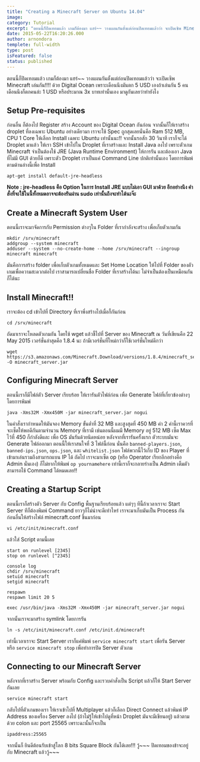 ```yaml
---
title: "Creating a Minecraft Server on Ubuntu 14.04"
image:
category: Tutorial
excerpt: "ตอนนี้ก็ปิดเทอมแล้ว เกมก็ต้องมา แฮร่~~ วางแผนกันตั้งแต่ก่อนปิดเทอมแล้วว่า จะเปิดเซิพ Minecraft เล่นกัน!!!! ด้วย Digital Ocean เพราะเดือนนึงมันตก 5 USD เองถ้าเล่นกัน 5 คนเดือนนึงก็ตกคนล่ะ 1 USD หรือประมาณ 3x บาทเท่านั้นเอง มาดูกันเลยว่าทำยังไง"
date: 2015-05-22T16:20:26.000
author: arnondora
templete: full-width
type: post
isFeatured: false
status: published
---
```


ตอนนี้ก็ปิดเทอมแล้ว เกมก็ต้องมา แฮร่~~ วางแผนกันตั้งแต่ก่อนปิดเทอมแล้วว่า จะเปิดเซิพ Minecraft เล่นกัน!!!! ด้วย Digital Ocean เพราะเดือนนึงมันตก 5 USD เองถ้าเล่นกัน 5 คนเดือนนึงก็ตกคนล่ะ 1 USD หรือประมาณ 3x บาทเท่านั้นเอง มาดูกันเลยว่าทำยังไง

## Setup Pre-requisites
ก่อนอื่น ก็ต้องไป Register สร้าง Account ของ Digital Ocean กันก่อน จากนั้นก็ให้เราสร้าง droplet ที่ลงเฉพาะ Ubuntu อย่างเดียวมา เราจะใช้ Spec ถูกสุดเลยนั่นคือ Ram 512 MB, CPU 1 Core ให้เลือก Install เฉพาะ Ubuntu เท่านั้นนะ!! จากนั้นรอสัก 30 วินาที เราก็จะได้ Droplet มาแล้ว
ให้เรา SSH เข้าไปใน Droplet ที่เราสร้างและ Install Java ลงไป เพราะตัวเกม Minecraft จำเป็นต้องใช้ JRE (Java Runtime Environment) ให้การรัน และต้องเอา Java ที่ไม่มี GUI ด้วยก็ดี เพราะตัว Droplet เราเป็นแค่ Command Line ปกติเท่านั้นเอง โดยการพิมพ์ตามด้านล่างนี้เพื่อ Install

    apt-get install default-jre-headless

**Note : jre-headless คือ Option ในการ Install JRE แบบไม่เอา GUI มาด้วย อีกอย่างนึง คำสั่งที่จะใช้ในนี้ทั้งหมดอาจจะต้องรันผ่าน sudo เท่านั้นถึงจะทำได้นะจ๊ะ**

## Create a Minecraft System User
ตอนนี้เราจะมาจัดการกับ Permission ต่างๆใน Folder ที่เรากำลังจะสร้าง เพื่อเก็บตัวเกมกัน

    mkdir /srv/minecraft
    addgroup --system minecraft
    adduser --system --no-create-home --home /srv/minecraft --ingroup minecraft minecraft

มันคือการสร้าง folder เพื่อเก็บตัวเกมทั้งหมดและ Set Home Location ให้ไปที่ Folder ของตัวเกมเพื่อความสะดวกต่อไป เราสามารถเปลี่ยนชื่อ Folder ที่เราสร้างได้นะ ไม่จำเป็นต้องเป็นเหมือนกันก็ได้นะ

## Install Minecraft!!
เราจะต้อง cd เข้าไปที่ Directory ที่เราพึ่งสร้างไปเมื่อกี้กันก่อน

    cd /srv/minecraft

ถัดมาเราจะโหลดตัวเกมกัน โดยใช้ wget แล้วชี้ไปที่ Server ของ Minecraft ณ วันที่เขียนคือ 22 May 2015 เวอร์ชั่นล่าสุดคือ 1.8.4 นะ ถ้ามีเวอร์ชั่นที่ใหม่กว่าก็ใช้เวอร์ชั่นใหม่ดีกว่า

    wget https://s3.amazonaws.com/Minecraft.Download/versions/1.8.4/minecraft_server.1.8.4.jar -O minecraft_server.jar

## Configuring Minecraft Server
ตอนนี้เราก็มีไฟล์ตัว Server เรียบร้อย ให้เรารันตัวไฟล์ก่อน เพื่อ Generate ไฟล์ที่เกี่ยวข้องต่างๆโดยการพิมพ์

    java -Xms32M -Xmx450M -jar minecraft_server.jar nogui

ในคำสั่งเรากำหนดให้มันจอง Memory ขั้นต่ำที่ 32 MB และสูงสุดที่ 450 MB ค่า 2 ค่านี้เราควรที่จะเซ็ตให้พอดีกันตามจำนวน Memory ที่เรามี เช่นตอนนี้ผมมี Memory อยู่ 512 MB เซ็ต Max ไว้ที่ 450 ก็กำลังดีและ เพื่อ OS มันรันด้วยนิดหน่อย หลังจากที่เรารันครั้งแรก ตัวระบบมันจะ Generate ไฟล์ออกมา ตอนนี้ให้เราสนใจที่ 3 ไฟล์นี้ก่อน นั่นคือ `banned-players.json`, `banned-ips.json`, `ops.json`, และ `whitelist.json` ไฟล์พวกนี้ไว้เก็บ ID ของ Player ที่เข้ามาเล่นรวมถึงสามารถแบน IP ได้
ถัดไป เราจะมาเซ็ต op (หรือ Operator เรียกอีกอย่างคือ Admin นั่นเอง) ก็ไม่ยากให้พิมพ์
`op yournamehere`
เท่านี้เราก็จะกลายร่างเป็น Admin เต็มตัว สามารถใช้ Command ได้หมดเลย!!

## Creating a Startup Script
ตอนนี้เราก็สร้างตัว Server กับ Config พื้นฐานเรียบร้อยแล้ว แต่ๆๆ ทีนี้ถ้าเวลาเราจะ Start Server ทีก็ต้องพิมพ์ Command ยาวๆก็ไม่น่าจะดีเท่าไหร่ เราจะมาเก็บมันเป็น Process กัน ก่อนอื่นให้สร้างไฟล์ minecraft.conf ขึ้นมาก่อน

    vi /etc/init/minecraft.conf

แล้วใส่ Script ตามนี้เลย

    start on runlevel [2345]
    stop on runlevel [^2345]

    console log
    chdir /srv/minecraft
    setuid minecraft
    setgid minecraft

    respawn
    respawn limit 20 5

    exec /usr/bin/java -Xms32M -Xmx450M -jar minecraft_server.jar nogui

จากนั้นเราจะมาสร้าง symlink โดยการรัน

    ln -s /etc/init/minecraft.conf /etc/init.d/minecraft

เท่านี้เวลาเราจะ Start Server เราก็แค่พิมพ์ `service minecraft start` เพื่อรัน Server หรือ `service minecraft stop` เพื่อทำการปิด Server ตัวเกม

## Connecting to our Minecraft Server
หลังจากที่เราสร้าง Server พร้อมกับ Config และรวบคำสั่งเป็น Script แล้วก็ให้ Start Server กันเลย

    service minecraft start

กลับไปที่ตัวเกมของเรา ให้เราเข้าไปที่ Multiplayer แล้วก็เลือก Direct Connect แล้วพิมพ์ IP Address ของเครื่อง Server ลงไป (ถ้าไม่รู้ให้เข้าไปดูที่หน้า Droplet มันจะมีเขียนอยู่) แล้วตามด้วย colon และ port 25565 เพราะฉะนั้นก็จะเป็น

    ipaddress:25565

จากนั้นก็ ยินดีต้อนรับเข้าสู่โลก 8 bits Square Block กันได้เลย!!! วู้~~~ ปิดเทอมของข้าจะอยู่กับ Minecraft แล้ววู้~~~
